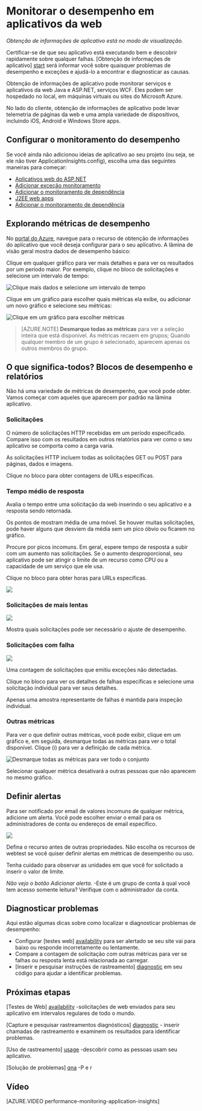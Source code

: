 <properties 
    pageTitle="Monitorar a saúde de seu aplicativo e o uso com ideias de aplicativo" 
    description="Introdução ao aplicativo ideias. Analise uso, disponibilidade e desempenho de seu local ou aplicativos do Microsoft Azure." 
    services="application-insights" 
    documentationCenter=""
    authors="alancameronwills" 
    manager="douge"/>

<tags 
    ms.service="application-insights" 
    ms.workload="tbd" 
    ms.tgt_pltfrm="ibiza" 
    ms.devlang="na" 
    ms.topic="article" 
    ms.date="11/25/2015" 
    ms.author="awills"/>
 
# <a name="monitor-performance-in-web-applications"></a>Monitorar o desempenho em aplicativos da web

*Obtenção de informações de aplicativo está no modo de visualização.*


Certificar-se de que seu aplicativo está executando bem e descobrir rapidamente sobre qualquer falhas. [Obtenção de informações de aplicativo] [ start] será informar você sobre quaisquer problemas de desempenho e exceções e ajudá-lo a encontrar e diagnosticar as causas.

Obtenção de informações de aplicativo pode monitorar serviços e aplicativos da web Java e ASP.NET, serviços WCF. Eles podem ser hospedado no local, em máquinas virtuais ou sites do Microsoft Azure. 

No lado do cliente, obtenção de informações de aplicativo pode levar telemetria de páginas da web e uma ampla variedade de dispositivos, incluindo iOS, Android e Windows Store apps.


## <a name="setup"></a>Configurar o monitoramento do desempenho

Se você ainda não adicionou ideias de aplicativo ao seu projeto (ou seja, se ele não tiver ApplicationInsights.config), escolha uma das seguintes maneiras para começar:

* [Aplicativos web do ASP.NET](app-insights-asp-net.md)
 * [Adicionar exceção monitoramento](app-insights-asp-net-exceptions.md)
 * [Adicionar o monitoramento de dependência](app-insights-monitor-performance-live-website-now.md)
* [J2EE web apps](app-insights-java-get-started.md)
 * [Adicionar o monitoramento de dependência](app-insights-java-agent.md)


## <a name="view"></a>Explorando métricas de desempenho

No [portal do Azure](https://portal.azure.com), navegue para o recurso de obtenção de informações do aplicativo que você deseja configurar para o seu aplicativo. A lâmina de visão geral mostra dados de desempenho básico:



Clique em qualquer gráfico para ver mais detalhes e para ver os resultados por um período maior. Por exemplo, clique no bloco de solicitações e selecione um intervalo de tempo:


![Clique mais dados e selecione um intervalo de tempo](./media/app-insights-web-monitor-performance/appinsights-48metrics.png)

Clique em um gráfico para escolher quais métricas ela exibe, ou adicionar um novo gráfico e selecione seu métricas:

![Clique em um gráfico para escolher métricas](./media/app-insights-web-monitor-performance/appinsights-61perfchoices.png)

> [AZURE.NOTE] **Desmarque todas as métricas** para ver a seleção inteira que está disponível. As métricas recaem em grupos; Quando qualquer membro de um grupo é selecionado, aparecem apenas os outros membros do grupo.


## <a name="metrics"></a>O que significa-todos? Blocos de desempenho e relatórios

Não há uma variedade de métricas de desempenho, que você pode obter. Vamos começar com aqueles que aparecem por padrão na lâmina aplicativo.


### <a name="requests"></a>Solicitações

O número de solicitações HTTP recebidas em um período especificado. Compare isso com os resultados em outros relatórios para ver como o seu aplicativo se comporta como a carga varia.

As solicitações HTTP incluem todas as solicitações GET ou POST para páginas, dados e imagens.

Clique no bloco para obter contagens de URLs específicas.

### <a name="average-response-time"></a>Tempo médio de resposta

Avalia o tempo entre uma solicitação da web inserindo o seu aplicativo e a resposta sendo retornada.

Os pontos de mostram média de uma móvel. Se houver muitas solicitações, pode haver alguns que desviem da média sem um pico óbvio ou ficarem no gráfico.

Procure por picos incomuns. Em geral, espere tempo de resposta a subir com um aumento nas solicitações. Se o aumento desproporcional, seu aplicativo pode ser atingir o limite de um recurso como CPU ou a capacidade de um serviço que ele usa.

Clique no bloco para obter horas para URLs específicas.

![](./media/app-insights-web-monitor-performance/appinsights-42reqs.png)


### <a name="slowest-requests"></a>Solicitações de mais lentas

![](./media/app-insights-web-monitor-performance/appinsights-44slowest.png)

Mostra quais solicitações pode ser necessário o ajuste de desempenho.


### <a name="failed-requests"></a>Solicitações com falha

![](./media/app-insights-web-monitor-performance/appinsights-46failed.png)

Uma contagem de solicitações que emitiu exceções não detectadas.

Clique no bloco para ver os detalhes de falhas específicas e selecione uma solicitação individual para ver seus detalhes. 

Apenas uma amostra representante de falhas é mantida para inspeção individual.

### <a name="other-metrics"></a>Outras métricas

Para ver o que definir outras métricas, você pode exibir, clique em um gráfico e, em seguida, desmarque todas as métricas para ver o total disponível. Clique (i) para ver a definição de cada métrica.

![Desmarque todas as métricas para ver todo o conjunto](./media/app-insights-web-monitor-performance/appinsights-62allchoices.png)


Selecionar qualquer métrica desativará a outras pessoas que não aparecem no mesmo gráfico.

## <a name="set-alerts"></a>Definir alertas

Para ser notificado por email de valores incomuns de qualquer métrica, adicione um alerta. Você pode escolher enviar o email para os administradores de conta ou endereços de email específico.

![](./media/app-insights-web-monitor-performance/appinsights-413setMetricAlert.png)

Defina o recurso antes de outras propriedades. Não escolha os recursos de webtest se você quiser definir alertas em métricas de desempenho ou uso.

Tenha cuidado para observar as unidades em que você for solicitado a inserir o valor de limite.

*Não vejo o botão Adicionar alerta.* -Este é um grupo de conta à qual você tem acesso somente leitura? Verifique com o administrador da conta.

## <a name="diagnosis"></a>Diagnosticar problemas

Aqui estão algumas dicas sobre como localizar e diagnosticar problemas de desempenho:

* Configurar [testes web] [ availability] para ser alertado se seu site vai para baixo ou responde incorretamente ou lentamente. 
* Compare a contagem de solicitação com outras métricas para ver se falhas ou resposta lenta está relacionada ao carregar.
* [Inserir e pesquisar instruções de rastreamento] [ diagnostic] em seu código para ajudar a identificar problemas.

## <a name="next"></a>Próximas etapas

[Testes de Web] [ availability] -solicitações de web enviados para seu aplicativo em intervalos regulares de todo o mundo.

[Capture e pesquisar rastreamentos diagnósticos] [ diagnostic] - inserir chamadas de rastreamento e examinem os resultados para identificar problemas.

[Uso de rastreamento] [ usage] -descobrir como as pessoas usam seu aplicativo.

[Solução de problemas] [ qna] -P e r

## <a name="video"></a>Vídeo

[AZURE.VIDEO performance-monitoring-application-insights]

<!--Link references-->

[availability]: app-insights-monitor-web-app-availability.md
[diagnostic]: app-insights-diagnostic-search.md
[greenbrown]: app-insights-asp-net.md
[qna]: app-insights-troubleshoot-faq.md
[redfield]: app-insights-monitor-performance-live-website-now.md
[start]: app-insights-overview.md
[usage]: app-insights-web-track-usage.md

 
